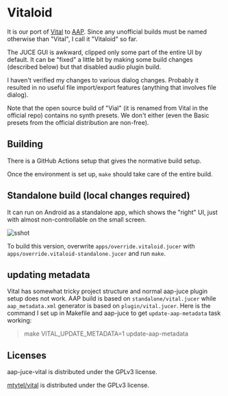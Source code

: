 # Vitaloid

It is our port of [Vital](https://github.com/mtytel/vital) to [AAP](https://github.com/atsushieno/android-audio-plugin-framework). Since any unofficial builds must be named otherwise than "Vital", I call it "Vitaloid" so far.

The JUCE GUI is awkward, clipped only some part of the entire UI by default. It can be "fixed" a little bit by making some build changes (described below) but that disabled audio plugin build.

I haven't verified my changes to various dialog changes. Probably it resulted in no useful file import/export features (anything that involves file dialog).

Note that the open source build of "Vial" (it is renamed from Vital in the official repo) contains no synth presets. We don't either (even the Basic presets from the official distribution are non-free).

## Building

There is a GitHub Actions setup that gives the normative build setup.

Once the environment is set up, `make` should take care of the entire build.

## Standalone build (local changes required)

It can run on Android as a standalone app, which shows the "right" UI, just with almost non-controllable on the small screen.

![sshot](https://user-images.githubusercontent.com/53929/146684386-9233832a-54d5-466d-9d92-9f2d3878dbf3.png)

To build this version, overwrite `apps/override.vitaloid.jucer` with `apps/override.vitaloid-standalone.jucer` and run `make`.

## updating metadata

Vital has somewhat tricky project structure and normal aap-juce plugin setup does not work. AAP build is based on `standalone/vital.jucer` while `aap_metadata.xml` generator is based on `plugin/vital.jucer`. Here is the command I set up in Makefile and aap-juce to get `update-aap-metadata` task working:

> make VITAL_UPDATE_METADATA=1 update-aap-metadata


## Licenses

aap-juce-vital is distributed under the GPLv3 license.

[mtytel/vital](https://github.com/mtytel/vital/) is distributed under the GPLv3 license.
